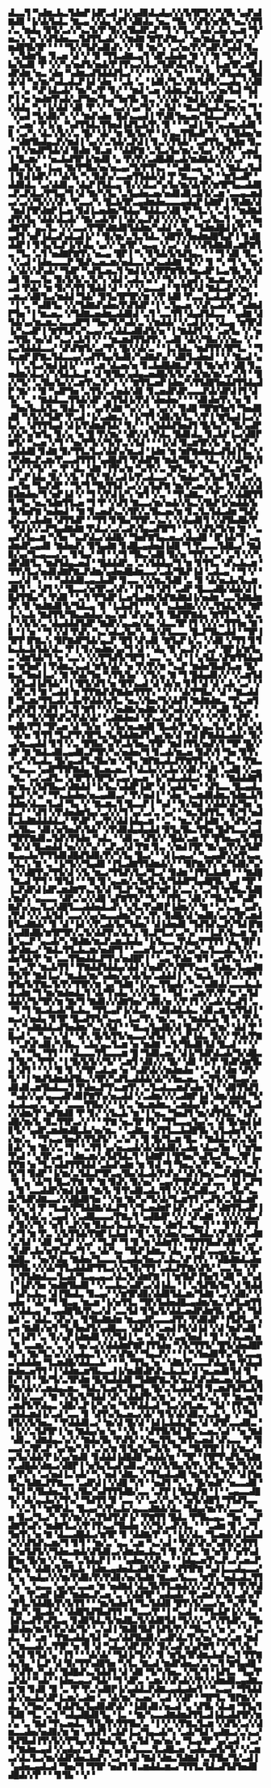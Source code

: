 ▟▃▃▜▝▚▟▆▃▙▃▜▟▅▛▐▟▛▃▟▝▐▞▄▟▉▟▃▟▄▞▞▞▙▜▛▜▞▞▚▜▙▝▄▟▚▟▇▟▉▝▐▞▟▞▙▟▃▝▇▃▄▝▞▟▄▝▟▜▝▟▉▟▄▝▅▃▝▜▙▝▞▟▜▞▅▜▙▝▅▃▚▜▜▞▃▝▆▟▄▝▉▜▞▃▞▞▚▃▜▞▛▝▉▞▄▜▙▟▛▃▛▝▜▝▞▜▃▞▚▟▞▃▙▞▄▃▆▝▜▞▅▃▚▝▅▝▞▟▜▟▅▃▃▜▟▜▜▃▟▞▝▞▆▟▇▝▇▜▚▛▇▃▞▝▅▞▆▟▃▜▄▞▄▞▝▞▆▟█▜▙▜▛▝▝▝▝▜▞▞▜▟▚▟▊▟▚▝▞▝▉▝▆▞▚▝▃▞▅▞▛▞▚▟▛▞▚▟▟▝▉▃▝▃▜▟▆▜▄▝▊▃▅▝▟▝▞▝▉▝▜▜▃▟▇▃▄▜▝▟▛▃▙▟▅▝▇▝▞▝▇▝▜▞▝▞▞▜▙▞▙▟▊▝▛▝▞▞▚▞▅▟▜▞▅▟▞▛▐▜▚▃▞▟▃▞▜▟▛▟▄▜▚▃▚▝▐▃▅▜▛▃▆▛▐▟▛▟▆▝▅▃▝▟▅▝▚▟▆▃▟▜▟▟▟▜▃▞▝▞▝▝▞▞▚▝▆▝▝▝▚▜▄▝▟▜▄▟▄▝█▟▟▞▟▝▚▞▆▞▚▟▃▟▃▛▐▟▝▟▅▝▝▃▙▝▃▝▐▟▊▞▜▃▚▜▙▜▟▜▞▃▃▟▄▝▞▟▉▝▃▝▄▝▚▛▐▟▃▟▞▝▆▞▚▞▛▝▊▞▝▝▆▟▝▃▅▝▟▟▆▃▛▟▃▝▃▞▅▞▙▟▝▜▟▛▐▝▅▝▅▟▆▜▚▟▞▃▛▜▅▞▜▃▞▜▅▜▙▝▊▃▝▞▞▟▞▝▆▟▐▞▞▟▊▃▃▝▃▝▝▞▟▟▄▝▚▝▐▞▟▟▝▟▊▝▛▝▞▝▚▃▞▞▄▞▜▞▝▃▜▟▝▝▇▃▛▜▄▟▃▜▅▞▅▝▜▝▝▞▄▟▝▜▞▟▉▞▚▝▞▝▆▟▚▟▅▝█▟▚▃▄▟▐▝▛▟▊▜▅▃▅▞▜▟▃▃▛▝▞▝▅▝▉▃▝▃▅▞▝▛▐▞▄▝▚▟▜▜▟▃▜▜▅▟▐▟▜▃▙▜▚▝▉▝▝▝▚▟▐▝▇▝▄▃▆▃▟▟▉▝▊▝▃▞▚▝▟▃▚▜▞▞▃▝█▞▝▟▞▝▆▝█▞▙▞▛▝▐▞▄▃▜▜▙▟▛▝▞▝▟▝█▟▅▞▆▝▝▟▇▜▙▟▄▃▛▞▆▟▐▝▄▞▞▃▜▟▞▃▛▟▐▝▊▃▚▜▜▟▞▝▃▟▜▜▄▝█▟▆▝▉▃▞▜▝▞▆▟▛▜▟▞▟▝▉▟▆▝▉▃▆▝▝▟▟▛▇▝▃▜▃▞▙▞▆▞▃▜▄▞▝▟▜▞▝▃▅▟▐▝█▃▆▞▝▝▅▃▙▟▜▛▐▞▆▟▉▝▄▝▛▞▛▞▃▟█▟▉▃▟▞▆▟▇▟▞▞▞▞▃▞▝▝▜▟▉▃▜▞▅▝▐▃▄▝▇▞▛▜▙▞▅▞▅▃▄▞▜▞▛▜▚▃▝▝▚▟▊▃▄▝▄▝▚▝▇▟▃▞▙▟▐▝▊▟▐▟▛▞▝▝▟▞▙▝▚▝▉▟▚▞▃▃▅▜▜▟▟▞▟▝▛▝▇▃▃▝▅▞▝▝▆▜▃▟▛▝▟▟▉▟▃▝▃▞▟▟▊▃▝▟▄▛▐▜▟▃▄▝▊▞▞▟▃▞▚▞▙▞▆▞▟▞▛▞▆▜▛▜▄▃▟▟▉▃▛▃▛▟▃▞▛▜▄▞▜▝▟▝▇▞▚▜▄▝▃▜▄▟▅▃▅▞▅▟▊▟▊▃▙▜▞▃▆▝▃▃▄▃▆▟▃▞▃▞▞▜▞▞▞▟▚▝▛▃▃▞▚▝█▃▙▜▛▃▄▟▆▟▅▃▃▃▄▟▄▛▐▟▇▛▐▝▉▟▇▞▟▝▆▟▐▜▛▟▆▛▐▃▅▝▉▟▐▃▅▟▆▞▜▟▄▞▜▟▟▃▞▟█▝▛▝▜▃▚▝▃▜▝▝▆▟▇▟▟▜▚▜▄▝▟▟▞▟▃▟▞▝▇▞▃▟▞▛▐▝▟▞▄▃▛▟▝▞▞▞▅▞▚▝▃▞▙▃▜▝▄▞▃▜▅▟▇▜▛▝▄▃▜▃▝▞▞▃▃▞▛▜▛▟▇▟▉▜▟▟▆▞▚▟▟▝▃▜▄▝▜▟▆▟█▟▐▞▛▝▃▝▄▟▜▝▅▛▐▟▃▟▚▟▃▟▐▞▝▝▉▞▆▞▃▜▃▜▟▃▝▟█▜▚▜▅▟▆▟█▜▄▛▐▝▊▟█▟▟▛▐▝▊▜▄▜▃▛▐▞▛▟▄▝▄▞▞▝▅▜▛▝▄▃▄▝▞▃▞▝▟▝▞▟▜▟▇▟▊▃▆▛▇▜▃▝▜▃▝▃▜▝▅▟▇▛▇▜▚▝▅▃▄▝█▛▐▝▚▝▊▜▟▞▙▜▟▜▄▃▝▝▝▜▝▟▊▝▉▃▝▝▞▃▟▝▐▟▅▃▃▃▛▝█▟▚▃▅▃▆▞▅▟▃▃▚▟▚▃▟▟▇▝▜▞▞▝▊▝▚▝▜▝▄▝▆▞▚▝▟▞▞▟▚▟▞▝▜▟▛▝▚▟▜▃▅▃▜▝▆▟▐▞▄▜▛▛▇▜▙▜▅▃▟▛▐▃▄▜▙▝▆▝▟▟▉▝▉▃▃▜▄▝▉▞▙▜▞▃▜▞▚▝▟▟▝▃▟▃▚▞▞▝▜▞▝▞▄▟▚▝▆▃▆▃▞▞▛▞▟▃▟▝▛▟▞▝▆▝▉▞▚▜▜▝█▟▟▝▟▝▝▞▝▞▄▃▃▟▝▝▊▜▜▞▟▝▇▟▃▟▚▞▅▞▝▃▆▃▞▟▉▜▃▞▆▟▟▝▜▟▞▝▉▜▄▜▛▜▛▞▆▝▞▛▐▟▉▝▛▃▃▜▃▟▃▟▛▝▅▜▝▝▐▝▃▝▚▟▉▜▄▝▞▞▜▟▇▟▚▟▅▞▛▟▜▟▛▝▐▝▃▜▄▃▅▝▞▟▚▃▟▞▅▝▚▟▆▟▛▜▅▝▐▝▆▃▅▃▝▞▜▟▇▃▅▟▆▃▟▟▉▟▝▃▜▝▃▃▜▜▝▟▄▟▜▟▃▃▝▝▄▟▇▝▟▜▟▞▄▞▆▃▆▃▚▃▃▟▛▜▝▜▅▞▜▞▚▟▞▃▝▞▆▟▟▞▝▞▃▟▐▞▄▝▟▃▄▝▆▜▛▟▐▞▚▃▟▛▐▝▇▜▜▟▚▞▚▃▄▞▃▞▟▟▃▟▉▟▜▞▅▝▐▝▇▟▟▜▝▞▝▃▅▜▄▝▞▝▅▃▜▜▙▝▅▞▟▝▚▃▞▃▙▜▝▞▝▝▆▃▆▟▜▜▟▜▚▝▃▟▊▝▟▞▞▜▙▞▞▞▅▃▝▞▝▃▄▜▟▟▟▃▃▞▝▟▚▛▇▜▞▃▞▜▚▝█▞▞▟▞▃▝▝▐▃▜▟▃▝▆▟▜▜▚▜▛▜▃▝▝▜▙▃▆▛▐▛▇▃▜▟▃▃▄▞▃▟▜▜▄▞▙▟▊▞▚▟▇▟▚▞▝▟▉▜▃▟▅▟▝▝▞▝▇▃▟▝▄▝▐▝▃▜▃▞▆▟▐▟▐▞▝▝▝▃▆▝▟▃▅▞▅▝▊▃▙▟█▟▇▃▛▝█▝▇▞▅▜▝▟█▝▊▃▅▟▆▞▟▃▞▞▚▜▟▃▙▃▛▝▟▝▉▜▙▞▄▟▄▃▅▟█▞▙▜▞▃▜▞▆▞▆▞▃▞▚▜▝▝█▞▞▜▞▝▃▜▙▞▙▞▞▃▆▜▚▃▜▞▚▝▞▝▇▜▜▃▅▛▐▟▅▞▚▜▜▟█▜▅▟▟▜▜▟▄▟▛▝▇▞▝▝█▝▚▟▛▜▅▝▃▜▜▞▃▞▅▟▞▟▊▝▊▃▅▟▛▟▛▃▃▃▛▟▞▟▛▟▐▜▝▟▜▞▝▃▝▝▇▟▟▃▃▜▜▟▞▟▛▝▄▜▜▟▐▞▛▟▝▟▅▟▅▞▝▝▝▟▊▟▅▜▚▝▅▝▊▝▝▜▅▞▙▃▙▜▃▝▉▟▃▜▝▝▄▞▛▟▇▝▚▞▞▝▄▝▄▞▞▝▉▟█▝▜▛▇▜▅▜▝▜▅▟▉▟▉▝▚▜▞▞▜▟▛▝▛▃▟▝▐▞▃▟▆▃▚▝▐▞▜▜▝▟▉▞▙▜▃▝▞▛▐▝▇▜▄▟▐▃▞▞▙▞▃▝▟▜▜▜▄▟▝▟▐▞▛▟▆▟▜▟▞▝▊▞▝▝▄▜▟▟▟▜▅▟▜▝█▞▙▞▚▝█▞▄▟▛▞▟▞▚▞▆▜▄▝▊▞▄▝▅▝█▝▛▞▆▞▝▟▛▞▟▝▛▟▃▝█▟▊▟▃▝▊▃▙▛▐▃▞▟▉▛▇▜▞▝▚▃▅▝▞▜▝▝▅▞▛▜▞▞▜▞▛▃▚▜▟▝▝▝▐▞▟▝▉▃▆▜▛▞▙▝▅▝▄▜▚▞▃▟▟▟█▝▊▟▇▝▉▞▜▜▃▜▃▞▟▟▚▞▆▃▟▝▐▟▆▝▆▝▆▛▇▟▆▟▃▟▜▟▐▜▃▝▞▞▛▟▆▃▛▃▆▞▛▃▃▟▜▜▜▝▄▟█▟▜▝▛▟▟▛▇▝▆▟▞▜▙▞▄▝▟▃▝▞▞▟▞▜▚▜▚▟▞▝▞▜▞▝▃▝▛▝▟▃▝▟▇▝▐▜▚▞▆▝▚▞▛▞▃▝▇▜▄▝▛▝▇▃▝▟▝▃▆▜▙▝▟▝▃▛▐▟▄▝▉▞▝▞▙▝▐▜▞▝▉▞▃▟▐▞▛▃▟▃▃▞▚▝▆▟▄▞▚▞▙▟▜▝▇▝▃▞▄▃▄▜▅▝▜▃▛▟▛▝▝▜▞▜▝▜▙▜▜▟▝▃▞▞▄▜▄▛▇▝▆▞▛▃▅▞▄▜▃▝▊▞▟▞▞▟▉▟▆▟▅▞▜▝▅▛▐▟▝▞▝▜▝▞▛▟▐▞▚▝▆▜▝▞▃▝▝▜▚▟▇▃▝▝▛▃▞▞▟▟█▜▜▜▝▜▄▝▅▃▜▟▆▜▜▃▅▝▜▝▛▝▞▟▜▝▇▃▃▞▆▞▅▟▞▞▙▃▚▜▙▛▐▞▅▟▟▞▙▜▙▜▅▛▇▝▅▟▅▟▝▝▇▝▊▃▅▟▚▃▚▜▛▞▃▜▙▃▅▞▆▝▊▃▜▃▜▟▃▟▆▝▜▟▚▟▚▃▞▃▙▟▆▝▟▜▜▟▛▝▝▜▜▝▊▜▙▞▜▜▛▃▚▃▚▝▞▟▄▟▊▜▝▞▟▜▙▟█▞▛▝▛▟▐▞▞▃▛▜▄▟▇▟▇▝▛▟▃▞▃▞▃▟▚▜▄▃▟▜▛▜▝▝▄▝▞▟▜▞▜▞▆▝▇▝▝▃▄▟▚▜▄▃▆▝▚▜▅▝▚▃▛▟▃▞▟▟█▞▝▜▅▛▇▜▄▃▅▃▞▟▄▟█▝▐▛▐▟▞▜▝▃▄▟▆▟▛▃▄▟▊▝▇▟▅▟▚▝▉▜▄▟▇▝▊▟█▃▄▟▅▟▐▟█▝▜▝▛▃▃▃▜▟█▃▞▝▇▟▉▞▄▞▜▃▄▃▃▞▃▝▊▜▄▞▝▜▝▝▞▜▝▜▙▃▚▟█▝▉▞▅▝▜▜▚▝▄▞▝▃▜▝▞▞▚▟▛▟▉▜▃▝▆▟▜▟▄▃▅▟▝▝█▟▟▟▛▃▝▃▚▜▟▟▄▞▜▝▆▝▊▜▜▃▝▟▚▃▙▃▆▝▜▜▚▜▃▞▅▟▊▟▇▛▇▃▛▟▆▞▄▟▅▟█▟▆▃▃▞▃▟▞▜▙▛▐▟▝▃▟▃▄▝▝▜▝▞▝▃▃▞▟▝▚▝▝▝▚▟▟▟▉▃▄▃▙▟▛▝▊▃▃▝▞▞▆▃▜▟█▝▃▝▉▝▟▞▅▃▙▞▙▃▆▟▊▜▝▃▝▟▜▝▞▝█▃▃▞▅▜▛▃▞▟▚▝▐▜▝▜▝▟▜▝▃▟▛▝█▃▃▟█▞▟▟▞▟▐▝█▟▜▜▙▞▚▝▛▟▉▝▝▃▜▝▛▜▟▛▐▃▅▜▄▟▇▞▙▛▇▟▇▟▐▞▅▟▆▝▃▃▜▟▇▟▆▟▚▝▉▝▆▟▇▟▊▜▞▜▟▃▄▝▉▝▐▃▙▟▜▝▝▝▟▝▚▃▙▟▇▞▞▞▃▜▜▟▄▜▞▝▇▛▐▃▚▃▙▝▇▟▜▜▞▜▙▃▆▟▄▞▄▃▚▟▝▟▚▞▆▝▊▝█▟▜▛▇▟▄▝▇▜▜▝▚▝▟▞▃▞▝▞▙▜▞▃▝▟▄▟▟▟▜▟▛▝▇▟▛▞▄▃▅▞▟▃▝▟▃▃▜▛▐▜▝▞▞▞▃▜▜▜▅▝▇▝▊▝▐▝▅▝▝▜▝▞▟▝▛▟▚▝▚▃▚▟▃▞▙▞▚▝▜▞▟▜▃▃▃▝█▃▛▜▙▃▟▟▝▝▜▛▐▜▛▛▐▛▇▃▚▝▉▛▇▟▛▜▟▞▄▃▛▝█▜▝▟▚▟▊▝▇▜▄▛▐▞▃▝▞▟▉▝▞▜▜▝▊▜▙▃▙▃▙▜▟▞▟▃▝▛▐▝▊▞▅▟▆▞▄▞▜▝▟▝▝▟▄▝█▝▄▃▛▞▝▃▞▝█▛▐▞▆▜▄▃▝▟▆▜▟▞▜▝▅▝▃▃▚▝▞▞▛▜▟▜▞▜▛▜▝▃▃▝▃▝▟▝▐▝▄▜▟▃▚▛▇▜▜▟▄▟▅▝▆▜▅▛▐▝▛▟▆▃▚▃▟▝▆▜▞▟▞▝▅▝▛▞▛▞▆▝▚▃▛▝▆▟▅▜▙▟▜▃▅▝█▞▆▃▞▜▅▟▐▃▞▝▇▝▛▟▞▜▅▝▚▜▜▞▙▞▝▞▜▞▄▝▇▝▜▝█▟▄▟▊▞▞▝▞▃▆▜▟▝▟▜▃▟▐▟▜▟▞▝▐▝█▜▞▟▜▝▅▝█▜▚▃▟▝▟▝▟▞▅▝▊▜▝▟▝▟▝▃▙▝▃▞▝▞▝▟▛▃▜▝▇▝▃▟▟▝▆▝▛▛▇▟▚▛▇▟▅▜▜▜▚▝▝▞▝▝▟▞▛▜▙▞▝▟▝▝▇▃▟▟▉▝▜▃▆▞▜▜▃▟▞▃▙▞▛▟▟▞▅▜▃▝▅▃▚▜▅▞▜▞▟▟▜▝▇▟▇▟▆▃▝▜▚▃▆▜▚▟▛▟▜▝▛▟▜▝▐▃▜▝▇▜▝▝▞▞▅▟▇▞▅▟▇▞▟▞▚▟▞▞▄▞▝▞▚▟▊▝▜▞▃▝▛▝▞▝▜▞▞▜▛▟▚▞▛▟▞▟▞▝▃▟▇▟▅▟▝▟▚▃▞▟▚▟▝▟▝▞▝▞▚▜▞▝▟▜▚▝▅▟█▞▛▜▝▜▛▃▅▝▟▝▜▞▅▝▝▞▙▞▅▃▆▟█▝█▃▟▞▛▝▆▞▄▃▜▃▚▛▐▞▚▞▟▝▟▞▅▝▊▜▜▝▜▃▛▜▚▜▛▜▃▜▄▜▟▟▆▟▜▝▄▞▆▞▟▝▛▟▐▛▇▟▟▃▟▟▞▝▉▞▃▞▆▃▄▟▟▝▊▜▝▞▃▝█▜▙▞▚▞▛▃▙▜▅▃▜▜▛▝▆▟▐▜▜▞▅▟▚▜▝▜▛▝█▞▞▟▛▝▇▝▇▟▃▟▉▃▄▟▉▃▛▜▛▞▚▞▅▟▅▞▜▝▊▃▟▞▆▃▅▝▉▟▚▜▝▜▅▝▉▜▚▝▃▞▚▜▃▟▃▝█▞▄▃▟▜▃▜▙▞▆▝▞▜▄▝▇▛▇▃▟▃▛▛▇▜▜▃▚▝▄▜▃▝▝▛▇▃▛▝▅▃▃▝▄▟▛▜▜▛▇▟▄▝█▃▅▃▅▃▜▝▟▃▙▞▞▃▙▞▞▟▊▞▝▟▊▝▃▟█▝▞▃▄▝▇▃▝▃▞▃▟▜▃▝▄▜▛▜▚▜▛▜▞▃▄▞▄▃▅▝▐▞▚▟▃▟▟▃▞▝▉▞▝▝▇▟▟▟▇▜▅▞▆▃▚▜▟▜▙▃▞▟▇▟▟▝▐▞▙▃▚▟▟▛▐▟▛▝▟▝▄▟▟▝▆▝▝▟▜▃▃▝█▃▄▟▃▜▄▟▝▞▚▞▝▜▚▃▙▟▅▞▅▃▄▟▉▃▞▝▛▞▅▟▐▝▝▟▅▝▚▃▆▟▉▟▆▃▜▟▆▃▙▜▟▟▆▞▟▃▃▜▃▟▝▜▄▝▞▝▇▃▆▃▜▝█▃▃▛▐▝▚▟▝▝▊▞▆▟▝▞▟▟▞▟▞▜▅▝▄▟▃▞▝▝▟▜▝▞▛▟▅▟▆▜▄▞▃▞▞▞▜▝▄▞▃▞▃▝▄▞▝▝▆▃▜▟▜▜▃▝▉▞▜▝▅▟▊▃▙▟▇▟▟▟▟▃▞▝▛▟▛▝▄▞▛▞▟▟▐▟▄▃▆▝▝▃▝▝▆▃▚▛▐▟▇▝▄▝▟▜▞▃▅▝▄▜▙▃▝▟▊▞▅▜▅▟▚▜▟▞▝▞▛▟▉▟▄▟▄▟▟▝▉▜▄▜▙▃▜▜▅▝█▟▜▃▃▞▄▟▛▜▛▛▇▟▊▃▜▟▚▜▜▟▅▝▚▟▃▝▝▟▊▃▝▟▜▞▞▝█▟▞▃▅▝▛▝█▜▅▃▄▜▞▜▜▝█▞▟▝█▃▅▟▟▝▅▞▞▞▚▞▝▃▛▃▞▟▝▛▇▝▊▃▝▞▆▟▐▜▛▝▇▞▄▞▛▞▅▜▟▛▇▃▄▃▙▞▛▜▜▟▊▟█▟▜▟▉▞▛▞▚▜▄▝█▃▞▝▝▟▐▃▄▃▞▝▚▃▄▟▛▞▅▜▚▃▄▝▟▃▚▝▇▝▃▝▐▞▜▞▞▜▄▟▉▝▐▜▃▟▇▜▜▟▆▟▞▞▝▝▉▛▇▞▛▞▚▞▜▟▉▞▚▞▜▝▞▟█▜▚▞▜▜▞▟▝▞▙▝▆▃▞▜▜▟▚▜▃▞▜▃▞▝▉▟▆▝▐▜▜▃▙▟▇▝▝▝▇▟█▝▇▃▟▝▛▜▝▝▉▜▟▝▝▝█▝█▝▄▃▆▞▃▜▅▜▃▜▞▜▟▟▛▜▄▟█▜▙▝▄▟▝▜▛▝▐▃▛▟▛▟▐▟▛▃▆▟▇▜▚▃▜▞▟▝▜▃▛▝▆▞▛▝▆▛▐▞▃▃▚▝▃▞▜▝▆▜▙▃▜▟█▞▆▟▚▝▄▃▃▃▝▟▛▃▚▞▞▟█▝▄▛▇▜▜▞▝▜▞▝▐▜▜▃▝▟▊▞▝▜▙▞▅▝▚▟▛▝▇▟▚▞▄▃▜▃▞▟█▜▃▃▟▟▅▟▃▟▚▝▄▜▃▜▚▟▊▛▐▟▆▞▞▝▇▝▝▃▚▃▄▝▄▟▚▞▛▟▝▞▞▃▙▜▟▝▃▃▞▞▄▞▅▃▃▟▆▞▚▞▃▜▚▝▉▟█▞▟▝▅▟▉▞▄▞▄▜▛▃▆▟▉▜▃▟▇▟▞▝▊▝▟▝▐▟▝▞▛▃▟▞▙▞▜▟▅▞▝▟▐▟▅▟▊▝▜▟▜▟▚▃▛▞▜▟▐▛▇▞▄▟▉▟█▞▆▜▛▜▛▞▃▜▞▟▟▜▚▞▟▃▚▝▉▃▛▜▃▞▃▞▚▞▝▝▐▃▛▞▙▃▆▝▆▝▉▝▄▃▛▝▄▃▟▞▚▝█▟▇▞▆▃▛▃▆▃▙▟▄▝▐▞▙▃▃▝▛▟▄▞▛▜▜▜▝▟▄▝▉▛▐▟▛▟▆▃▞▝▇▟▃▜▜▃▙▃▆▞▅▟▛▜▝▝▃▃▅▜▃▞▄▞▛▞▄▞▚▃▜▃▃▟▃▜▞▞▃▟▅▜▟▞▛▝▆▝▃▃▜▜▅▟▟▃▛▜▚▞▅▟█▛▐▝▝▃▄▝▛▟▅▝▉▜▝▃▅▜▚▃▚▜▝▝▅▝▃▞▛▝▆▃▙▜▜▝▝▛▇▟▟▜▟▟▄▞▟▟▝▞▅▟▛▞▚▜▛▜▚▃▄▝▊▟▆▃▜▃▄▟▇▜▜▞▛▝▇▟▐▃▞▝▆▃▙▞▆▞▚▟▅▞▄▞▟▞▙▞▃▟▟▟▐▝▄▝▆▃▙▝▚▜▚▞▞▜▜▝▇▜▅▜▞▛▇▃▜▞▛▞▜▜▛▞▆▝▄▞▜▟▇▝▐▞▄▃▜▜▄▟▞▝▚▃▚▟▉▟▞▃▃▃▙▃▙▟▃▟▆▝▜▝▆▞▆▟▅▟▃▜▝▟▞▜▚▟▄▝▞▞▞▟▃▝▝▜▟▝▝▃▆▞▛▞▛▝▆▝▃▜▟▟▟▞▞▜▞▜▛▞▆▝▇▞▜▝▇▟▊▞▞▟▇▜▅▞▚▟▉▞▅▝▞▛▐▜▝▞▃▟▞▟▃▟▜▝▃▝▜▝▜▝▇▃▟▃▟▞▜▃▙▃▝▜▜▃▄▛▐▞▟▃▞▝▝▟▉▟▟▃▙▃▝▟▊▃▆▝▅▜▜▟▐▝▅▃▞▞▅▟▄▝▊▜▛▝█▃▟▜▜▞▚▃▄▝▐▃▞▜▚▝▆▞▃▝▚▝▆▟▟▃▙▝█▝▚▝▛▞▚▃▚▝▚▟▇▟▟▃▟▜▅▟▆▞▚▃▚▜▟▝▝▝▇▃▄▜▄▟█▞▟▝█▃▛▞▚▞▆▞▝▟▟▝▛▝█▃▟▝▃▝▚▃▚▝▟▝▝▟▚▝█▞▙▜▜▞▅▃▃▞▟▜▟▝▞▝▄▛▐▟▃▝▉▞▞▝▛▟▞▛▇▝▝▃▛▟▚▟▊▞▚▜▙▃▝▃▙▞▄▃▜▃▆▝▅▝▆▟▇▝▃▜▞▜▙▟▊▜▟▝█▃▟▝▝▝▞▝▆▝▝▜▄▝▜▜▝▝▝▟▃▃▃▜▜▃▃▃▆▝█▝▜▟▉▃▅▞▝▟▐▞▜▟▛▟▃▟▞▜▞▟█▃▜▝█▞▚▝▛▜▚▝▐▝█▞▙▜▞▞▜▞▝▃▆▜▝▟▊▞▞▝█▞▝▟▊▝▐▞▛▝▉▟▛▟▆▜▙▟▝▟▜▝▝▝▞▝▉▝▊▝▞▜▛▃▟▃▅▝▅▝▚▟▛▟▞▞▆▟▆▟▅▝▝▃▝▟▝▟▆▝▟▜▞▜▞▝▐▝▇▟▜▟▆▟▟▜▙▃▚▜▛▞▚▟▜▃▟▟▟▞▟▞▚▜▅▃▅▃▝▃▜▜▞▞▜▃▄▞▃▟▊▟▊▃▆▜▙▟▃▃▜▝▛▟▅▃▛▜▚▃▆▜▚▝▃▜▃▟▃▃▆▟▚▟▅▝▊▞▝▟▉▜▜▟▜▝▚▟▞▞▄▞▄▃▃▟▛▟▊▛▇▜▚▞▅▃▟▟▝▞▃▟▆▞▞▞▃▟▇▛▐▟▝▟▆▞▟▟▟▝▜▞▟▃▟▃▄▞▃▝▚▞▝▃▃▃▜▜▙▞▞▝▐▞▃▝▆▃▆▟▆▃▝▃▆▟▄▞▛▝▄▝▄▜▜▞▜▃▟▞▞▟▆▞▛▝▅▛▇▟▉▝▛▝▊▞▝▞▙▃▙▝▆▝▐▝▅▃▝▜▅▟▜▝▆▞▟▜▜▟▃▝▐▟▚▟█▞▆▞▙▝▉▃▜▜▛▃▞▞▝▝▝▛▇▝▅▃▜▛▐▜▞▝▜▜▃▃▄▜▄▞▃▝▟▝█▞▆▟▐▟▊▜▞▝▄▟▛▃▆▟▆▟█▃▙▞▅▞▆▃▝▝▃▟▇▃▝▟▜▜▃▃▙▟█▜▙▝▄▜▃▟▅▜▝▞▃▞▅▞▃▝▝▜▚▃▄▜▅▟▚▜▜▟▜▞▝▃▚▞▚▝█▝█▞▜▃▆▝█▃▝▝▇▟▟▃▚▞▃▜▟▝▊▟▞▝▆▝▇▞▞▃▝▜▝▝▃▜▜▝▄▞▅▃▄▟▞▟▞▟▟▟▉▞▃▟▅▝▟▃▄▜▅▝▐▝▆▜▅▜▚▟▝▝▄▜▛▃▅▝▝▟▆▃▆▞▄▜▟▜▟▃▜▝▐▟▇▛▐▝█▜▅▞▚▟▜▃▞▜▄▃▜▛▐▃▛▛▇▝▅▝▜▃▚▟▟▜▜▜▟▟▝▃▙▟▚▟▆▝▆▝▊▟▝▜▝▜▅▃▚▞▛▝▇▞▃▝▞▝▃▜▜▞▜▝▉▟▛▝▐▞▆▞▃▜▟▃▛▜▛▃▄▜▙▞▟▃▟▞▛▟▚▞▝▟▚▜▅▞▄▃▛▟█▜▅▟▝▝▉▝▄▝▟▞▜▝█▃▞▛▇▝▛▝▇▝▉▟▚▝▉▞▅▞▝▃▄▞▛▜▛▟▞▃▛▃▃▝▐▟▝▃▛▜▄▝▉▝▃▃▟▟▛▞▆▟▐▟▊▝▇▞▙▝▊▜▚▟▉▃▟▃▜▜▝▞▟▞▚▟▉▃▞▝▃▞▙▞▚▃▟▞▜▟▛▟▇▃▃▞▞▟█▟▉▜▅▝▝▞▆▝▇▞▚▞▜▞▟▞▜▃▆▜▜▝▃▟▜▞▃▜▟▃▆▛▇▞▄▝▟▝▛▝▜▃▆▞▛▜▟▟▇▞▟▃▛▜▝▞▜▃▅▟▆▛▐▟▚▝▃▟▝▃▝▟▇▜▜▃▟▛▐▝▟▝▊▟▞▃▝▃▄▟▝▞▃▟█▃▃▃▞▛▇▃▜▝▄▟█▟▛▝▞▞▝▟▚▟▇▝▝▞▞▞▞▟▃▞▟▝▉▞▞▜▞▝▅▜▝▃▛▞▆▝▉▟▃▞▙▃▙▞▅▃▚▃▝▟▆▜▃▜▄▃▜▝▝▝▊▜▚▝▛▜▚▞▜▝▆▝▛▃▝▞▙▜▜▟▞▛▇▛▐▃▙▟▝▝█▝▃▜▞▟▅▞▄▃▞▜▟▃▚▜▚▞▟▞▃▟▇▞▃▜▟▝▝▟▉▝▜▃▛▝▞▃▞▝▜▃▛▝▜▝▉▝▆▝▟▟▆▜▚▝▜▜▜▜▙▟▚▟▉▜▝▃▞▝▊▟▛▃▙▞▅▜▚▟▃▞▜▝▃▝▟▞▚▃▝▜▙▛▐▟▆▃▝▟▄▝▝▛▐▞▃▃▄▞▟▃▝▞▙▞▜▟█▃▝▝▅▞▛▟▄▝▇▟▅▞▜▃▃▃▜▃▄▟▄▜▅▃▞▃▙▃▚▛▐▜▚▝▝▟█▟▇▟▃▟▅▜▜▜▙▝▞▞▟▞▜▜▃▟▟▟▛▜▜▃▞▞▅▝▉▞▜▜▝▃▟▃▛▛▇▞▟▜▞▝▃▃▜▃▝▞▛▝▄▜▜▟▆▟▃▃▜▃▟▞▜▃▄▃▄▃▞▟▃▜▞▟▆▛▇▝▐▝▆▜▙▛▐▜▅▜▝▟█▝▚▞▚▟▐▝▐▟▚▜▅▝▅▟▇▜▙▟▉▝▝▞▃▃▙▃▚▟▛▃▞▟▐▟▃▝▐▝▃▜▟▜▙▜▅▝▟▝▉▟▟▝▐▟▚▃▙▃▝▟▐▜▙▟▃▝▉▃▄▞▝▞▆▜▛▟▉▞▟▟▉▜▟▃▆▞▜▟▇▝▃▞▞▟▉▞▝▞▄▟▅▝▝▟▞▝▜▝█▃▄▝▆▃▆▝▐▞▅▜▜▃▝▜▛▞▙▟▅▟█▃▄▟▆▞▆▃▚▟▜▃▆▜▜▝▞▟▟▃▄▝▊▃▄▟█▜▙▜▚▃▞▟▝▃▃▜▟▝▊▜▄▜▞▟▟▃▅▟▛▟▆▜▙▝▄▟▚▝▜▟█▟▝▃▝▟▟▃▝▟▚▞▄▝▊▜▙▟▇▟▆▝▆▃▄▟▛▃▃▃▟▜▚▝▛▟▉▟▛▝▐▜▟▜▃▞▚▃▅▝▇▟▊▞▅▜▝▜▄▜▅▟▜▞▄▟█▃▃▝▟▟▚▜▝▃▅▟▐▜▞▟▐▟▝▞▟▝▆▟▚▟█▝▚▝▐▟▜▝▃▝▊▞▄▛▐▟▆▟▉▝▞▞▜▟▐▝▃▝▚▝▇▞▞▃▄▜▅▟▝▝█▝▝▞▙▃▅▞▅▝▇▝▃▃▆▞▃▝▃▝▟▝▅▞▃▞▞▟▟▟▆▛▇▛▐▜▜▟▅▝▚▜▞▜▜▜▞▝█▜▞▟▅▟█▛▇▞▚▝▇▞▜▃▚▞▞▞▄▟▄▃▜▝▞▃▚▛▇▞▝▜▄▃▛▞▝▝▐▝▚▜▅▟▉▜▚▞▜▞▃▃▄▃▚▟▟▟▅▝▜▃▆▟█▞▟▟▃▃▙▝▝▝▚▝▜▜▄▝▅▝▝▟▇▞▛▃▃▃▛▟▄▞▆▝▛▟▄▟▆▟▅▃▅▜▜▝▐▝▟▟▆▃▆▜▙▃▃▟▐▞▆▟▉▟▛▟▚▃▙▃▙▞▟▝▅▃▅▟▊▜▟▝▊▝▊▞▚▜▝▝█▞▜▞▃▜▛▟▆▝█▞▙▟▟▟▉▝▜▟▇▛▇▃▜▞▅▃▛▟▚▟▅▃▅▞▟▃▟▜▄▛▇▞▟▞▞▃▆▟▄▃▆▃▝▜▟▃▜▃▅▜▃▜▛▜▄▝█▞▃▜▃▟▟▞▜▝▊▃▆▟▜▟▜▃▙▜▞▟▐▞▃▃▞▝▇▝▚▜▄▜▞▜▟▟▝▟▚▝▟▟▟▜▚▞▆▝▄▝▞▝▅▜▞▃▚▝▛▝▆▃▅▞▆▃▆▟▜▞▛▟▄▃▝▟█▞▃▛▐▞▚▞▅▝▜▞▛▟▟▃▟▝▜▃▞▟▜▃▆▃▝▜▟▝▐▜▚▞▜▝▚▟▟▃▆▟▐▞▃▟▝▃▃▝▊▝▟▜▚▞▙▃▅▃▞▟▞▝▊▜▞▟▞▟▉▃▚▃▙▝▄▝▞▝▜▟▉▜▞▞▙▜▅▃▝▝▛▟▟▟▊▃▞▝▆▞▟▝█▞▟▝▐▟▐▃▙▟▄▜▅▝▟▝▟▜▛▃▃▟▉▃▝▝▐▞▞▃▜▟▜▛▐▝▅▝▇▟▄▞▅▝▅▝▝▞▙▝▝▟▜▜▙▜▟▝█▃▚▃▅▃▚▟▝▝▅▝▇▟▝▟▊▃▝▟▇▟▄▃▚▞▞▝▇▟▄▜▙▝▛▟▜▞▝▞▅▃▜▜▄▝▇▜▚▃▅▟▝▟▚▃▃▝▛▝▉▃▃▞▃▜▛▃▛▝▄▞▆▞▚▜▝▃▚▞▆▝▊▜▄▜▄▞▜▞▙▝▜▃▝▜▙▜▜▛▐▝▐▞▆▃▞▝▄▞▙▞▟▟▞▛▐▞▄▞▆▟▊▝▊▟▟▟▐▟█▟█▝▅▟▟▞▆▝▝▜▛▝▐▜▛▜▚▟▜▃▜▟▇▞▃▟█▟▞▟▆▃▞▟█▛▐▝▅▜▄▜▃▟▚▟▊▃▞▝▞▞▙▜▙▞▙▜▚▝▟▜▃▝▇▞▜▞▞▟▄▞▛▞▚▝▃▞▅▟▐▃▚▟▞▝▚▝▅▟▝▟▇▃▝▞▜▜▄▟▃▟█▝▆▞▜▞▅▝▛▞▝▟▐▜▅▜▚▃▜▟▇▃▛▛▇▃▃▝▃▟▛▟▐▝▞▟█▝▚▜▝▝▅▟▜▝▚▝▃▝█▞▅▟▛▝▅▃▃▟▉▝▝▜▟▝▚▜▙▟▅▃▜▝▄▜▙▞▚▟▜▜▜▟█▞▃▃▝▃▛▛▐▝█▟▄▛▇▝▐▝▝▃▄▃▃▟█▜▞▝▟▞▄▃▙▞▞▜▚▞▝▜▟▜▜▝▉▝▃▃▝▞▝▃▞▞▚▞▚▝▅▜▞▟█▜▝▜▜▟▜▃▃▝▝▞▃▜▝▝▆▜▛▟▃▝█▃▄▞▚▜▚▃▙▞▄▃▃▟▇▟▞▟▃▝▜▟▄▞▆▞▛▞▃▃▞▝▚▃▅▝▉▃▞▜▃▞▚▝▛▞▆▞▞▃▜▜▟▜▚▛▐▞▝▛▇▜▜▝█▟▃▝▛▜▙▃▄▃▝▜▅▝▃▃▛▟▇▜▚▟▚▝▆▟▇▜▃▞▞▛▐▜▚▃▞▜▙▟▅▝▞▞▜▞▃▟▚▜▃▝▝▝▃▟▆▝█▝▃▞▜▜▅▜▚▝▅▝▇▝▟▃▃▟█▟▃▞▆▜▛▝▊▝▟▟▇▞▛▝▚▝▐▞▞▟▃▝▜▃▅▟▞▟▐▃▙▟▚▞▞▟▜▟▚▃▆▞▜▝▊▜▝▝▆▞▃▝▄▃▝▃▆▝▚▃▚▟▝▝▛▟▞▟▚▞▚▟▜▞▄▜▜▜▙▝▅▜▟▜▞▞▜▟▅▃▆▟▞▟▜▟▊▃▞▟▆▟▅▃▙▃▜▝▉▝▟▜▃▝▇▝▅▜▞▝▅▜▚▟█▜▅▝█▞▆▝▞▝▅▃▝▃▜▟▄▛▐▝▝▝▄▟▅▞▞▟▚▃▝▝▐▟▄▃▅▜▚▃▛▃▞▃▅▃▛▜▅▞▙▝▟▟▊▞▙▜▜▃▙▝▐▟▆▃▄▟▅▟▃▟▉▜▞▟▛▝▟▜▜▛▇▝▚▟▐▃▃▟▄▃▃▞▙▝▄▝▅▟▄▞▞▞▆▞▛▟▉▞▛▞▛▟▊▞▅▞▙▟▇▝▇▃▄▞▙▃▃▝▆▜▚▝▅▟▃▟▃▜▜▝▅▝▃▝▄▃▃▝▄▞▄▞▃▃▅▝▆▝▅▟▇▟▝▟▃▜▙▜▜▃▆▟▞▞▞▃▛▞▜▞▜▝▛▞▛▟▞▝▄▝▛▃▅▛▐▟▛▝▆▟▅▃▛▃▅▝▃▝▞▟▟▜▛▝▄▟▄▟▞▝▛▃▆▟▚▞▟▞▃▟▚▞▛▝▉▜▃▜▟▟█▞▛▞▙▜▜▝▝▝▆▞▙▟▅▜▝▜▃▜▟▟▉▝█▜▚▜▞▃▃▞▅▝▚▞▛▝▇▜▙▞▚▝█▃▟▞▚▝▟▟█▜▟▜▙▟▜▜▝▝▉▃▃▞▛▝▐▝▚▃▟▝▝▜▜▃▙▛▐▞▞▟▃▝▐▟▚▃▟▜▚▟▜▃▄▝▊▟▉▜▟▃▜▞▆▟█▃▜▞▟▟▉▜▟▝▜▞▞▞▃▞▚▜▜▟▛▃▝▜▙▟▉▟▅▞▆▞▙▜▚▞▟▞▜▞▝▃▚▟▐▝▇▟▊▜▙▛▐▟▜▞▛▞▝▜▙▃▚▝▅▝▄▝▝▟▝▃▟▃▝▟▝▃▆▝▝▛▇▃▟▟▄▜▟▝▚▃▞▟▟▜▙▟▊▞▃▟▛▟▃▜▚▞▅▞▚▃▞▃▆▝▆▟▚▝▆▃▃▟▞▃▜▜▛▝▅▝▉▝▟▝▚▟▃▞▟▛▐▜▞▝▉▞▃▟▚▞▄▛▇▜▝▝▞▜▝▞▙▝▞▜▟▝▊▜▟▝▄▝▐▜▝▝▝▟▞▟▞▝▜▟▐▞▜▞▞▝▊▝▆▜▄▜▛▟▆▃▙▟▚▃▜▝▛▛▇▟▄▜▄▝▐▃▛▝▟▝▉▞▜▜▚▟█▜▅▝▚▜▃▝▇▃▟▝▆▟▛▟▅▃▞▃▚▃▜▝▇▜▄▟█▝▝▞▟▜▚▞▚▟▞▝█▟█▟▚▃▜▟▟▜▝▟▝▟▉▝▜▞▚▜▅▃▝▞▜▞▜▝▐▟▜▃▝▜▄▞▛▃▛▟▞▝▚▟▞▝▐▟▅▃▄▃▞▜▟▞▝▜▝▟▛▃▝▃▆▞▞▟▚▟▞▞▛▞▞▟▆▟▉▃▄▟▇▃▆▝▇▝▊▟▊▝▉▝▃▝▛▝▛▃▚▟▉▛▐▞▄▟▟▃▛▟▇▃▄▟▄▟▅▜▝▝▚▃▄▞▝▜▜▟▟▟▞▞▅▃▙▞▟▛▐▃▆▞▃▟▆▝▃▝▟▞▆▞▚▃▅▞▝▃▟▝▞▟▛▝▝▜▛▜▃▝▉▛▇▞▞▟▃▝▞▜▅▞▃▝▊▟▟▜▄▜▄▟▉▟▛▟▞▝▐▟▊▟▊▞▅▃▟▝▄▝▟▜▙▝▟▃▆▝▜▜▄▜▜▟▉▝▜▃▝▃▜▝▚▟▄▟█▟▊▜▄▝▐▃▝▝▇▞▚▃▃▟▇▟▆▟▜▜▃▟▐▟▃▟▟▜▛▞▆▞▄▝▃▝▇▟▝▜▚▃▅▟▃▝▊▜▄▜▚▜▜▜▙▞▃▝▐▝▞▝▞▛▇▃▜▃▆▝▞▟▜▞▃▞▞▟▆▃▃▟▅▞▅▟▉▞▆▝▆▝▄▟▟▜▝▃▙▛▐▃▞▜▄▃▟▞▚▝▃▟▞▜▟▝▄▟▇▃▞▃▚▃▞▜▟▜▙▟▐▜▚▜▞▞▛▜▄▞▟▝▆▟▄▜▅▝▃▜▟▝▅▞▅▞▄▝▜▃▄▜▛▝▄▞▃▟▝▝▃▞▜▝▇▟▆▃▄▟▝▞▄▟▄▞▄▞▝▟▄▝▄▞▙▜▃▃▃▜▃▟█▃▅▝▄▟▅▃▅▜▞▜▞▝▞▃▆▃▞▟▃▜▃▞▆▞▟▟▛▟▅▃▙▟▚▝▃▞▝▃▟▝▇▟▝▟▆▃▜▟▇▟▝▃▜▜▙▞▜▞▃▟▐▝▄▟▅▃▄▟▃▟▝▜▅▞▜▝▜▜▛▝▅▟▜▝▊▃▆▟▟▃▆▃▞▜▜▜▃▜▟▃▟▜▟▜▅▟▉▟█▟▞▞▛▝▝▝▊▜▙▝▝▞▝
